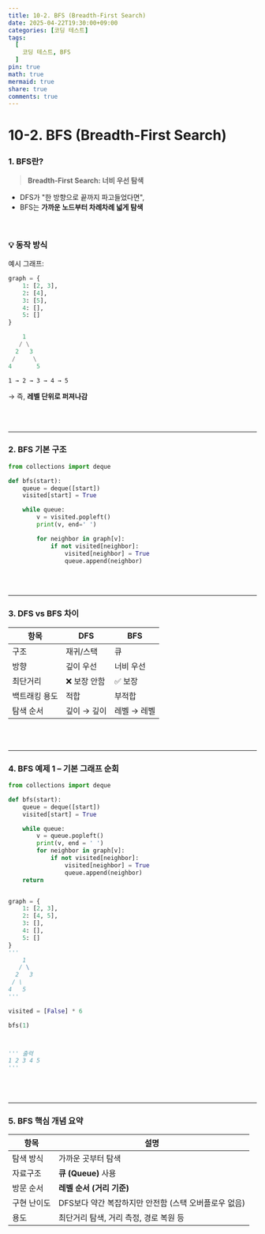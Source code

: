 ```yaml
---
title: 10-2. BFS (Breadth-First Search)
date: 2025-04-22T19:30:00+09:00
categories: [코딩 테스트]
tags:
  [
    코딩 테스트, BFS
  ]
pin: true
math: true
mermaid: true
share: true 
comments: true
---
```


# 10-2. BFS (Breadth-First Search)

### 1. BFS란?  

> **Breadth-First Search: 너비 우선 탐색**
- DFS가 "한 방향으로 끝까지 파고들었다면",
- BFS는 **가까운 노드부터 차례차례 넓게 탐색**

<br/>

### 💡 동작 방식

예시 그래프:

``` python
graph = {
	1: [2, 3],
	2: [4],
	3: [5],
	4: [],
	5: []
}

    1
   / \
  2   3
 /     \
4       5
```

`1 → 2 → 3 → 4 → 5`

→ 즉, **레벨 단위로 퍼져나감**

<br/>
<br/>  

---
### 2. BFS 기본 구조

``` python
from collections import deque

def bfs(start):
	queue = deque([start])
	visited[start] = True

	while queue:
		v = visited.popleft()
		print(v, end=' ')

		for neighbor in graph[v]:
			if not visited[neighbor]:
				visited[neighbor] = True
				queue.append(neighbor)
```

<br/>
<br/>

---
### 3. DFS vs BFS 차이

| 항목      | DFS     | BFS     |
| ------- | ------- | ------- |
| 구조      | 재귀/스택   | 큐       |
| 방향      | 깊이 우선   | 너비 우선   |
| 최단거리    | ❌ 보장 안함  | ✅ 보장    |
| 백트래킹 용도 | 적합      | 부적합     |
| 탐색 순서   | 깊이 → 깊이 | 레벨 → 레벨 |

<br/>
<br/>

---
### 4. BFS 예제 1 – 기본 그래프 순회

``` python
from collections import deque

def bfs(start):
	queue = deque([start])	
	visited[start] = True

	while queue:
		v = queue.popleft()
		print(v, end = ' ')
		for neighbor in graph[v]:
			if not visited[neighbor]:
				visited[neighbor] = True
				queue.append(neighbor)
	return


graph = {
	1: [2, 3],
	2: [4, 5],
	3: [],
	4: [],
	5: []
}
'''
    1
   / \
  2   3
 / \    
4   5     
'''

visited = [False] * 6

bfs(1)



''' 출력
1 2 3 4 5
'''
```

<br/>
<br/>

---
### 5. BFS 핵심 개념 요약

| 항목     | 설명                               |
| ------ | -------------------------------- |
| 탐색 방식  | 가까운 곳부터 탐색                       |
| 자료구조   | **큐 (Queue)** 사용                 |
| 방문 순서  | **레벨 순서 (거리 기준)**                |
| 구현 난이도 | DFS보다 약간 복잡하지만 안전함 (스택 오버플로우 없음) |
| 용도     | 최단거리 탐색, 거리 측정, 경로 복원 등          |



